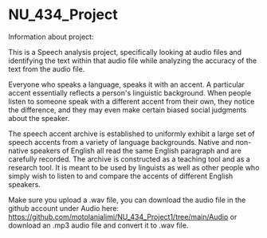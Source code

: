 # NU_434_Project

Information about project: 

This is a Speech analysis project, specifically looking at audio files and identifying the text within that audio file while analyzing the accuracy of the text from the audio file.

Everyone who speaks a language, speaks it with an accent. A particular accent essentially reflects a person's linguistic background. When people listen to someone speak with a different accent from their own, they notice the difference, and they may even make certain biased social judgments about the speaker.

The speech accent archive is established to uniformly exhibit a large set of speech accents from a variety of language backgrounds. Native and non-native speakers of English all read the same English paragraph and are carefully recorded. The archive is constructed as a teaching tool and as a research tool. It is meant to be used by linguists as well as other people who simply wish to listen to and compare the accents of different English speakers.

Make sure you upload a .wav file, you can download the audio file in the github account under Audio here: https://github.com/motolanialimi/NU_434_Project1/tree/main/Audio 
or download an .mp3 audio file and convert it to .wav file.






